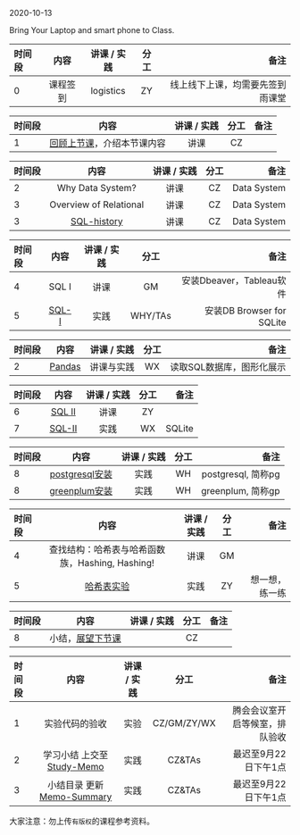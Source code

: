 2020-10-13

Bring Your Laptop and smart phone  to Class. 

|时间段   |  内容    | 讲课 / 实践     |  分工  |  备注       |
| :---    |   :----:    |   :----:    |    :----:    | ---: |
|   0     |  课程签到     |  logistics   |     ZY     |   线上线下上课，均需要先签到雨课堂     |

|时间段   |  内容    | 讲课 / 实践     |  分工  |  备注       |
| :---     |   :----:    |   :----:    |    :----:    | ---: |
|   1      |  [回顾上节课](../WW4/WW4-Plan.md)，介绍本节课内容     |  讲课    |     CZ     |         |

|时间段   |  内容    | 讲课 / 实践     |  分工  |  备注       |
| :---     |   :----:    |   :----:    |    :----:    | ---: |
|   2      |  Why Data System?   |   讲课    |     CZ     |   Data System      |
|   3      |  Overview of Relational   |   讲课    |     CZ     |   Data System      |
|   3      |  [SQL-history](../../MI-DS-Algo/DS/)   |   讲课    |     CZ     |   Data System      |


|时间段    |  内容    | 讲课 / 实践     |  分工  |  备注       |
| :---     |   :----:    |   :----:    |    :----:    | ---: |
|    4    |  SQL I   |   讲课    |     GM     |   安装Dbeaver，Tableau软件      |
|    5    |  [SQL-I](../../MI-DS-Algo/DS/cs145-2018)    |   实践    |     WHY/TAs     | 安装DB Browser for SQLite     |


| 时间段  |                             内容                             | 讲课 / 实践 | 分工  | 备注 |
| :-----  | :----------------------------------------------------------: | :---------: | :---: | ---: |
|    2    | [Pandas](https://pandas.pydata.org)     |  讲课与实践   |     WX     |    读取SQL数据库，图形化展示    |


|时间段    |  内容    | 讲课 / 实践     |  分工  |  备注       |
| :---     |   :----:    |   :----:    |    :----:    | ---: |
|   6      |  [SQL II](%E6%95%B0%E6%8D%AE%E5%BA%93(%E8%BF%9B%E9%98%B6)_v3.0.pdf)  |   讲课    |     ZY    |         |
|   7      |  [SQL-II](../../MI-DS-Algo/DS/cs145-2018)    |   实践    |     WX     |    SQLite     |


|时间段     |  内容    | 讲课 / 实践     |  分工  |  备注       |
| :---     |   :----:    |   :----:    |    :----:    | ---: |
|     8     |  [postgresql安装](http://postgresql.org)   |   实践    |     WH     |   postgresql, 简称pg      |
|      8    |  [greenplum安装](http://greenplum.org)   |   实践    |     WH     |   greenplum, 简称gp      |


|时间段 |  内容  | 讲课 / 实践 |  分工  |备注  |
| :--- | :----: | :----: | :----:  |  ---: |
|   4  |  查找结构：哈希表与哈希函数族，Hashing, Hashing!  |  讲课    |     GM     |
|   5  |  [哈希表实验](../../../Computing/Algorithm/cs161-2018/Lecture8_hashing.ipynb)   |  实践    |     ZY     |    想一想，练一练       |


|时间段     |  内容    | 讲课 / 实践     |  分工  |  备注       |
| :---     |   :----:    |   :----:    |    :----:    | ---: |
|   8       |  小结，[展望下节课](../WW6/WW6-Plan.md)    |        |     CZ     |         |


|时间段     |  内容    | 讲课 / 实践     |  分工  | 备注       |
| :---      |   :----:    |   :----:    |    :----:    |       ---: |
|   1      | 实验代码的验收     |  实验   |     CZ/GM/ZY/WX     |    腾会会议室开启等候室，排队验收     |
|   2      | 学习小结 上交至[Study-Memo](../../Memos/Study-Memo)    |  实践    |     CZ&TAs     |   最迟至9月22日下午1点      |
|   3      | 小结目录 更新 [Memo-Summary](../../Memos/Memo-Summary)  |  实践    |     CZ&TAs     |   最迟至9月22日下午1点      |

大家注意：勿上传``有版权``的课程参考资料。
